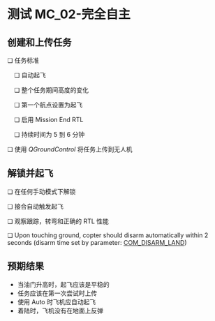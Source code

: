 # 测试 MC_02-完全自主

## 创建和上传任务

❏ 任务标准

&nbsp;&nbsp;&nbsp;&nbsp;❏ 自动起飞

&nbsp;&nbsp;&nbsp;&nbsp;❏ 整个任务期间高度的变化

&nbsp;&nbsp;&nbsp;&nbsp;❏ 第一个航点设置为起飞

&nbsp;&nbsp;&nbsp;&nbsp;❏ 启用 Mission End RTL

&nbsp;&nbsp;&nbsp;&nbsp;❏ 持续时间为 5 到 6 分钟

❏ 使用 *QGroundControl* 将任务上传到无人机


## 解锁并起飞

❏ 在任何手动模式下解锁

❏ 接合自动触发起飞

❏ 观察跟踪，转弯和正确的 RTL 性能

❏ Upon touching ground, copter should disarm automatically within 2 seconds (disarm time set by parameter: [COM_DISARM_LAND](../advanced_config/parameter_reference.md#COM_DISARM_LAND))



## 预期结果

* 当油门升高时，起飞应该是平稳的
* 任务应该在第一次尝试时上传
* 使用 Auto 时飞机应自动起飞
* 着陆时，飞机没有在地面上反弹




<!-- 
MC_002 - Full autonomous

-   Make sure the auto-disarm is enabled
-   QGC open test1_mission.plan and sync to the vehicle
-   Takeoff from QGC start mission slider
-   Check the vehicle completes the mission
-   Let the vehicle to auto land, take manual control if needed and explain the reason in log description.
-   Check the vehicle disarms by itself.
-->
